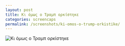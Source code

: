 ```yaml
---
layout: post
title: Κι όμως ο Τραμπ ορκίστηκε
categories: screencaps
permalink: /screenshots/ki-omos-o-trump-orkistike/
---
```


<img src="https://www.dropbox.com/s/gy4pyi1tyx68oxn/2021-09-21%2001.12.56.jpg?raw=1" alt="Κι όμως ο Τραμπ ορκίστηκε" />